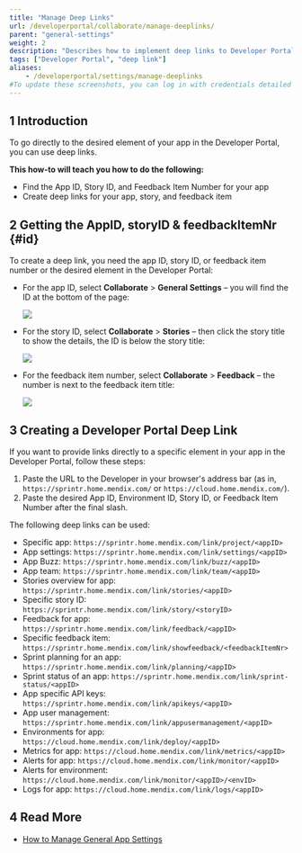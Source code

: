 ```yaml
---
title: "Manage Deep Links"
url: /developerportal/collaborate/manage-deeplinks/
parent: "general-settings"
weight: 2
description: "Describes how to implement deep links to Developer Portal pages."
tags: ["Developer Portal", "deep link"]
aliases:
    - /developerportal/settings/manage-deeplinks
#To update these screenshots, you can log in with credentials detailed in How to Update Screenshots Using Team Apps.
---
```


## 1 Introduction

To go directly to the desired element of your app in the Developer Portal, you can use deep links.

**This how-to will teach you how to do the following:**

* Find the App ID, Story ID, and Feedback Item Number for your app
* Create deep links for your app, story, and feedback item

## 2 Getting the AppID, storyID & feedbackItemNr {#id}

To create a deep link, you need the app ID, story ID, or feedback item number or the desired element in the Developer Portal:

*  For the app ID, select **Collaborate** > **General Settings** – you will find the ID at the bottom of the page:

	![](/attachments/developerportal/collaborate/general-settings/manage-deeplinks/app-id.png)

*  For the story ID, select **Collaborate** > **Stories** – then click the story title to show the details, the ID is below the story title:

	![](/attachments/developerportal/collaborate/general-settings/manage-deeplinks/story-id.png)

*  For the feedback item number, select **Collaborate** > **Feedback** – the number is next to the feedback item title:

	![](/attachments/developerportal/collaborate/general-settings/manage-deeplinks/feedback-nr.png)

## 3 Creating a Developer Portal Deep Link

If you want to provide links directly to a specific element in your app in the Developer Portal, follow these steps:

1. Paste the URL to the Developer in your browser's address bar (as in, `https://sprintr.home.mendix.com/` or `https://cloud.home.mendix.com/`).
2. Paste the desired App ID, Environment ID, Story ID, or Feedback Item Number after the final slash.

The following deep links can be used:

* Specific app: `https://sprintr.home.mendix.com/link/project/<appID>`
* App settings: `https://sprintr.home.mendix.com/link/settings/<appID>`
* App Buzz: `https://sprintr.home.mendix.com/link/buzz/<appID>`
* App team: `https://sprintr.home.mendix.com/link/team/<appID>`
* Stories overview for app: `https://sprintr.home.mendix.com/link/stories/<appID>`
* Specific story ID: `https://sprintr.home.mendix.com/link/story/<storyID>`
* Feedback for app: `https://sprintr.home.mendix.com/link/feedback/<appID>`
* Specific feedback item: `https://sprintr.home.mendix.com/link/showfeedback/<feedbackItemNr>`
* Sprint planning for an app: `https://sprintr.home.mendix.com/link/planning/<appID>`
* Sprint status of an app: `https://sprintr.home.mendix.com/link/sprint-status/<appID>`
* App specific API keys: `https://sprintr.home.mendix.com/link/apikeys/<appID>`
* App user management: `https://sprintr.home.mendix.com/link/appusermanagement/<appID>`
* Environments for app: `https://cloud.home.mendix.com/link/deploy/<appID>`
* Metrics for app: `https://cloud.home.mendix.com/link/metrics/<appID>`
* Alerts for app: `https://cloud.home.mendix.com/link/monitor/<appID>`
* Alerts for environment: `https://cloud.home.mendix.com/link/monitor/<appID>/<envID>`
* Logs for app: `https://cloud.home.mendix.com/link/logs/<appID>`

## 4 Read More

* [How to Manage General App Settings](/developerportal/collaborate/general-settings/)

